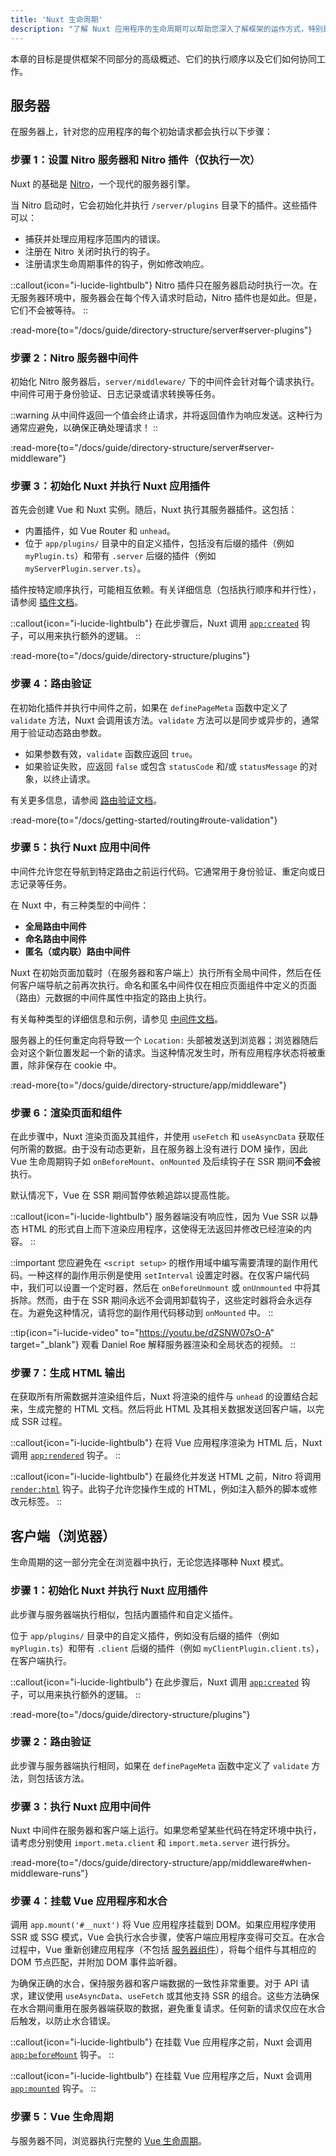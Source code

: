 ```yaml
---
title: 'Nuxt 生命周期'
description: "了解 Nuxt 应用程序的生命周期可以帮助您深入了解框架的运作方式，特别是针对服务器端和客户端渲染。"
---
```


本章的目标是提供框架不同部分的高级概述、它们的执行顺序以及它们如何协同工作。

## 服务器

在服务器上，针对您的应用程序的每个初始请求都会执行以下步骤：

### 步骤 1：设置 Nitro 服务器和 Nitro 插件（仅执行一次）

Nuxt 的基础是 [Nitro](https://nitro.zhcndoc.com/)，一个现代的服务器引擎。

当 Nitro 启动时，它会初始化并执行 `/server/plugins` 目录下的插件。这些插件可以：
- 捕获并处理应用程序范围内的错误。
- 注册在 Nitro 关闭时执行的钩子。
- 注册请求生命周期事件的钩子，例如修改响应。

::callout{icon="i-lucide-lightbulb"}
Nitro 插件只在服务器启动时执行一次。在无服务器环境中，服务器会在每个传入请求时启动，Nitro 插件也是如此。但是，它们不会被等待。
::

:read-more{to="/docs/guide/directory-structure/server#server-plugins"}

### 步骤 2：Nitro 服务器中间件

初始化 Nitro 服务器后，`server/middleware/` 下的中间件会针对每个请求执行。中间件可用于身份验证、日志记录或请求转换等任务。

::warning
从中间件返回一个值会终止请求，并将返回值作为响应发送。这种行为通常应避免，以确保正确处理请求！
::

:read-more{to="/docs/guide/directory-structure/server#server-middleware"}

### 步骤 3：初始化 Nuxt 并执行 Nuxt 应用插件

首先会创建 Vue 和 Nuxt 实例。随后，Nuxt 执行其服务器插件。这包括：
- 内置插件，如 Vue Router 和 `unhead`。
- 位于 `app/plugins/` 目录中的自定义插件，包括没有后缀的插件（例如 `myPlugin.ts`）和带有 `.server` 后缀的插件（例如 `myServerPlugin.server.ts`）。

插件按特定顺序执行，可能相互依赖。有关详细信息（包括执行顺序和并行性），请参阅 [插件文档](/docs/guide/directory-structure/plugins)。

::callout{icon="i-lucide-lightbulb"}
在此步骤后，Nuxt 调用 [`app:created`](/docs/api/advanced/hooks#app-hooks-runtime) 钩子，可以用来执行额外的逻辑。
::

:read-more{to="/docs/guide/directory-structure/plugins"}

### 步骤 4：路由验证

在初始化插件并执行中间件之前，如果在 `definePageMeta` 函数中定义了 `validate` 方法，Nuxt 会调用该方法。`validate` 方法可以是同步或异步的，通常用于验证动态路由参数。

- 如果参数有效，`validate` 函数应返回 `true`。
- 如果验证失败，应返回 `false` 或包含 `statusCode` 和/或 `statusMessage` 的对象，以终止请求。

有关更多信息，请参阅 [路由验证文档](/docs/getting-started/routing#route-validation)。

:read-more{to="/docs/getting-started/routing#route-validation"}

### 步骤 5：执行 Nuxt 应用中间件

中间件允许您在导航到特定路由之前运行代码。它通常用于身份验证、重定向或日志记录等任务。

在 Nuxt 中，有三种类型的中间件：
- **全局路由中间件**
- **命名路由中间件**
- **匿名（或内联）路由中间件**

Nuxt 在初始页面加载时（在服务器和客户端上）执行所有全局中间件，然后在任何客户端导航之前再次执行。命名和匿名中间件仅在相应页面组件中定义的页面（路由）元数据的中间件属性中指定的路由上执行。

有关每种类型的详细信息和示例，请参见 [中间件文档](/docs/guide/directory-structure/app/middleware)。

服务器上的任何重定向将导致一个 `Location:` 头部被发送到浏览器；浏览器随后会对这个新位置发起一个新的请求。当这种情况发生时，所有应用程序状态将被重置，除非保存在 cookie 中。

:read-more{to="/docs/guide/directory-structure/app/middleware"}

### 步骤 6：渲染页面和组件

在此步骤中，Nuxt 渲染页面及其组件，并使用 `useFetch` 和 `useAsyncData` 获取任何所需的数据。由于没有动态更新，且在服务器上没有进行 DOM 操作，因此 Vue 生命周期钩子如 `onBeforeMount`、`onMounted` 及后续钩子在 SSR 期间**不会**被执行。

默认情况下，Vue 在 SSR 期间暂停依赖追踪以提高性能。

::callout{icon="i-lucide-lightbulb"}
服务器端没有响应性，因为 Vue SSR 以静态 HTML 的形式自上而下渲染应用程序，这使得无法返回并修改已经渲染的内容。
::

::important
您应避免在 `<script setup>` 的根作用域中编写需要清理的副作用代码。一种这样的副作用示例是使用 `setInterval` 设置定时器。在仅客户端代码中，我们可以设置一个定时器，然后在 `onBeforeUnmount` 或 `onUnmounted` 中将其拆除。然而，由于在 SSR 期间永远不会调用卸载钩子，这些定时器将会永远存在。为避免这种情况，请将您的副作用代码移动到 `onMounted` 中。
::

::tip{icon="i-lucide-video" to="https://youtu.be/dZSNW07sO-A" target="_blank"}
观看 Daniel Roe 解释服务器渲染和全局状态的视频。
::

### 步骤 7：生成 HTML 输出

在获取所有所需数据并渲染组件后，Nuxt 将渲染的组件与 `unhead` 的设置结合起来，生成完整的 HTML 文档。然后将此 HTML 及其相关数据发送回客户端，以完成 SSR 过程。

::callout{icon="i-lucide-lightbulb"}
在将 Vue 应用程序渲染为 HTML 后，Nuxt 调用 [`app:rendered`](/docs/api/advanced/hooks#app-hooks-runtime) 钩子。
::

::callout{icon="i-lucide-lightbulb"}
在最终化并发送 HTML 之前，Nitro 将调用 [`render:html`](/docs/api/advanced/hooks#nitro-app-hooks-runtime-server-side) 钩子。此钩子允许您操作生成的 HTML，例如注入额外的脚本或修改元标签。
::

## 客户端（浏览器）

生命周期的这一部分完全在浏览器中执行，无论您选择哪种 Nuxt 模式。

### 步骤 1：初始化 Nuxt 并执行 Nuxt 应用插件

此步骤与服务器端执行相似，包括内置插件和自定义插件。

位于 `app/plugins/` 目录中的自定义插件，例如没有后缀的插件（例如 `myPlugin.ts`）和带有 `.client` 后缀的插件（例如 `myClientPlugin.client.ts`），在客户端执行。

::callout{icon="i-lucide-lightbulb"}
在此步骤后，Nuxt 调用 [`app:created`](/docs/api/advanced/hooks#app-hooks-runtime) 钩子，可以用来执行额外的逻辑。
::

:read-more{to="/docs/guide/directory-structure/plugins"}

### 步骤 2：路由验证

此步骤与服务器端执行相同，如果在 `definePageMeta` 函数中定义了 `validate` 方法，则包括该方法。

### 步骤 3：执行 Nuxt 应用中间件

Nuxt 中间件在服务器和客户端上运行。如果您希望某些代码在特定环境中执行，请考虑分别使用 `import.meta.client` 和 `import.meta.server` 进行拆分。

:read-more{to="/docs/guide/directory-structure/app/middleware#when-middleware-runs"}

### 步骤 4：挂载 Vue 应用程序和水合

调用 `app.mount('#__nuxt')` 将 Vue 应用程序挂载到 DOM。如果应用程序使用 SSR 或 SSG 模式，Vue 会执行水合步骤，使客户端应用程序变得可交互。在水合过程中，Vue 重新创建应用程序（不包括 [服务器组件](/docs/guide/directory-structure/app/components#server-components)），将每个组件与其相应的 DOM 节点匹配，并附加 DOM 事件监听器。

为确保正确的水合，保持服务器和客户端数据的一致性非常重要。对于 API 请求，建议使用 `useAsyncData`、`useFetch` 或其他支持 SSR 的组合。这些方法确保在水合期间重用在服务器端获取的数据，避免重复请求。任何新的请求仅应在水合后触发，以防止水合错误。

::callout{icon="i-lucide-lightbulb"}
在挂载 Vue 应用程序之前，Nuxt 会调用 [`app:beforeMount`](/docs/api/advanced/hooks#app-hooks-runtime) 钩子。
::

::callout{icon="i-lucide-lightbulb"}
在挂载 Vue 应用程序之后，Nuxt 会调用 [`app:mounted`](/docs/api/advanced/hooks#app-hooks-runtime) 钩子。
::

### 步骤 5：Vue 生命周期

与服务器不同，浏览器执行完整的 [Vue 生命周期](https://vue.zhcndoc.com/guide/essentials/lifecycle)。
